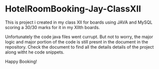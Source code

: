 # HotelRoomBooking-Jay-ClassXII
This is project i created in my class XII for boards using JAVA and MySQL scoring a 30/30 marks for it in my XIIth boards.

Unfortunately the code java files went currupt. But not to worry, the major logic and major portion of the code is still presnt in the document in the repository.
Check the document to find all the details details of the project along witht he code snippets.

Happy Booking!
